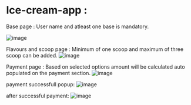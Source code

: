 # Ice-cream-app : 

Base page :
User name and atleast one base is mandatory.

![image](https://user-images.githubusercontent.com/107784718/202645953-54d059cd-105b-4153-90d7-befac2742a84.png)


Flavours and scoop page :
Minimum of one scoop and maximum of three scoop can be added.
![image](https://user-images.githubusercontent.com/107784718/202646168-5e5be0db-10c2-454c-a5b9-57f81f520901.png)

Payment page :
Based on selected options amount will be calculated auto populated on the payment section.
![image](https://user-images.githubusercontent.com/107784718/202646268-0aaabc85-8f4e-489f-b264-94155ccda30b.png)

payment successfull popup:
![image](https://user-images.githubusercontent.com/107784718/202646830-5f221f7c-dd68-488e-bbdb-aa7128bc31bd.png)

after successful payment:
![image](https://user-images.githubusercontent.com/107784718/202646569-8a75c9bb-337e-4ae8-b175-1d19e3860a4e.png)
